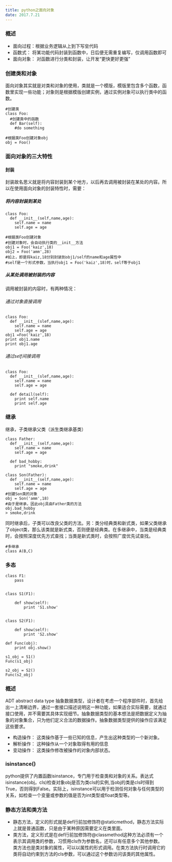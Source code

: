 ```yaml
---
title: python之面向对象
date: 2017.7.21
---
```

### 概述
+ 面向过程：根据业务逻辑从上到下写垒代码
+ 函数式： 将某功能代码封装到函数中，日后便无需重复编写，仅调用函数即可
+ 面向对象： 对函数进行分类和封装，让开发“更快更好更强”
### 创建类和对象
面向对象其实就是对类和对象的使用，类就是一个模版，模版里包含多个函数，函数里实现一些功能；对象则是根据模版创建实例，通过实例对象可以执行类中的函数。
```
#创建类
class Foo:
  #创建类中的函数
  def Bar(self):
    #do something

#根据类Foo创建对象obj
obj = Foo()
```
### 面向对象的三大特性
#### 封装
封装故名思义就是将内容封装到某个地方，以后再去调用被封装在某处的内容。所以在使用面向对象的封装特性时，需要：
##### 将内容封装到某处
```
class Foo:
  def __init__(self,name,age):
    self.name = name
    self.age = age

#根据类Foo创建对象
#创建对象时，会自动执行类的__init__方法
obj1 = Foo('kaiz',18)
obj2 = Foo('amm',28)
#如上，即是将kaiz,18分别封装到obj1/self的name和age属性中
#self是一个形式参数，当执行obj1 = Foo('kaiz',18)时，self等于obj1
```
##### 从某处调用被封装的内容
调用被封装的内容时，有两种情况：
###### 通过对象直接调用
```
class Foo:
  def __init__(slef,name,age):
    self.name = name
    self.age = age
obj1 =Foo('kaiz',18)
print obj1.name
print obj1.age
```
###### 通过self间接调用
```
class Foo:
  def __init__(slef,name,age):
    self.name = name
    self.age = age

  def detail(self):
    print self.name
    print self.age
```

### 继承
继承，子类继承父类（派生类继承基类）
```
class Father:
  def __init__(self,name,age):
    self.name = name
    self.age = age

  def bad_hobby:
    print "smoke,drink"

class Son(Father):
  def __init__(self,name,age):
    self.name = name
    self.age = age
#创建Son类的对象
obj = Son('amm',18)
#由于是继承，因此obj具由Father类的方法
obj.bad_hobby
> smoke,drink
```

同时继承后，子类可以改良父类的方法。另：类分经典类和新式类，如果父类继承了object类，那么该类就是新式类，否则便是经典类。在多继承中，当类是经典类时，会按照深度优先方式查找；当类是新式类时，会按照广度优先试查找。
```
#多继承
class A(B,C)
```

### 多态
```
class F1:
    pass


class S1(F1):

    def show(self):
        print 'S1.show'


class S2(F1):

    def show(self):
        print 'S2.show'

def Func(obj):
    print obj.show()

s1_obj = S1()
Func(s1_obj)

s2_obj = S2()
Func(s2_obj) 
```























### 概述
ADT abstract data type 抽象数据类型，设计者在考虑一个程序部件时，首先给出一上清晰边界，通过一套接口描述说明这一种功能，如果适合实际需要，就通过接口使用，并不需要其具体实现细节。抽象数据类型的基本想法是把数据定义为抽象的对象集合，只为他们定义合法的数据操作。抽象数据类型提供的操作应该满足这些要求。
+ 构造操作： 这类操作基于一些已知的信息，产生出这种类型的一个新对象。
+ 解析操作： 这种操作从一个对象取得有用的信息
+ 变动操作： 这类操作修改被操作的对象内部状态。


### isinstance()
python提供了内置函数isinstance，专门用于检查类和对象的关系。表达式isinstance(obj，cls)检查对象obj是否为类cls的实例,当obj的类是cls时得到True，否则得到False。实际上，isinstance可以用于检测任何对象与任何类型的关系，如检查一个变量或参数的值是否为int类型或float类型等。
### 静态方法和类方法
+ 静态方法，定义的形式就是def行前加修饰符@staticmethod，静态方法实际上就是普通函数，只是由于某种原因需要定义在类里面。
+ 类方法，定义形式是在def行前加修饰符@classmethod这种方法必须有一个表示其调用类的参数，习惯用cls作为参数名，还可以有任意多个其他参数。类方法也是类对象的属性，可以以属性的形式调用。在类方法执行时调用它的类将自动约束到方法的cls参数，可以通过这个参数访问该类的其他属性。
